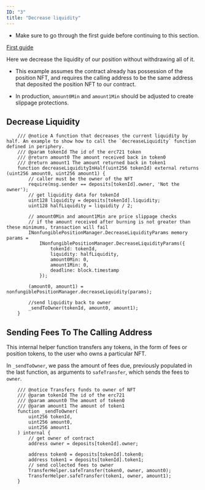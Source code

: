 ```yaml
---
ID: "3"
title: "Decrease liquidity"
---
```


- Make sure to go through the first guide before continuing to this section.

[First guide](./setting-up-your-contract.md)

Here we decrease the liquidity of our position without withdrawing all of it.

- This example assumes the contract already has possession of the position NFT, and requires the calling address to be the same address that deposited the position NFT to our contract.

- In production, `amount0Min` and `amount1Min` should be adjusted to create slippage protections.

## Decrease Liquidity

```solidity
    /// @notice A function that decreases the current liquidity by half. An example to show how to call the `decreaseLiquidity` function defined in periphery.
    /// @param tokenId The id of the erc721 token
    /// @return amount0 The amount received back in token0
    /// @return amount1 The amount returned back in token1
    function decreaseLiquidityInHalf(uint256 tokenId) external returns (uint256 amount0, uint256 amount1) {
        // caller must be the owner of the NFT
        require(msg.sender == deposits[tokenId].owner, 'Not the owner');
        // get liquidity data for tokenId
        uint128 liquidity = deposits[tokenId].liquidity;
        uint128 halfLiquidity = liquidity / 2;

        // amount0Min and amount1Min are price slippage checks
        // if the amount received after burning is not greater than these minimums, transaction will fail
        INonfungiblePositionManager.DecreaseLiquidityParams memory params =
            INonfungiblePositionManager.DecreaseLiquidityParams({
                tokenId: tokenId,
                liquidity: halfLiquidity,
                amount0Min: 0,
                amount1Min: 0,
                deadline: block.timestamp
            });

        (amount0, amount1) = nonfungiblePositionManager.decreaseLiquidity(params);

        //send liquidity back to owner
        _sendToOwner(tokenId, amount0, amount1);
    }
```

## Sending Fees To The Calling Address

This internal helper function transfers any tokens, in the form of fees or position tokens, to the user who owns a particular NFT.

In `_sendToOwner`, we pass the amount of fees due, previously populated in the last function, as arguments to `safeTransfer`, which sends the fees to `owner`.

```solidity
    /// @notice Transfers funds to owner of NFT
    /// @param tokenId The id of the erc721
    /// @param amount0 The amount of token0
    /// @param amount1 The amount of token1
    function _sendToOwner(
        uint256 tokenId,
        uint256 amount0,
        uint256 amount1
    ) internal {
        // get owner of contract
        address owner = deposits[tokenId].owner;

        address token0 = deposits[tokenId].token0;
        address token1 = deposits[tokenId].token1;
        // send collected fees to owner
        TransferHelper.safeTransfer(token0, owner, amount0);
        TransferHelper.safeTransfer(token1, owner, amount1);
    }
```
